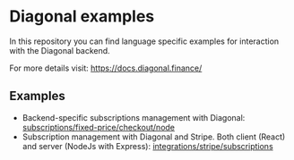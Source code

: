 # Diagonal examples

In this repository you can find language specific examples for interaction with the Diagonal backend.

For more details visit: https://docs.diagonal.finance/

## Examples

- Backend-specific subscriptions management with Diagonal: [subscriptions/fixed-price/checkout/node](./subscriptions/fixed-price/checkout/node/README.md)
- Subscription management with Diagonal and Stripe. Both client (React) and server (NodeJs with Express): [integrations/stripe/subscriptions](./integrations/stripe/subscriptions/README.md)